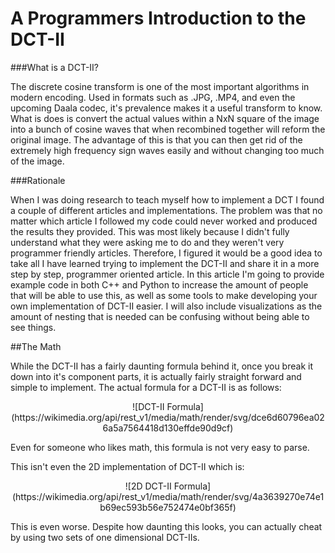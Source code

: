 # A Programmers Introduction to the DCT-II

###What is a DCT-II?

The discrete cosine transform is one of the most important algorithms in modern encoding.
Used in formats such as .JPG, .MP4, and even the upcoming Daala codec, it's prevalence makes it a useful transform to know.
What is does is convert the actual values within a NxN square of the image into a bunch of cosine waves that when recombined together will reform the original image.
The advantage of this is that you can then get rid of the extremely high frequency sign waves easily and without changing too much of the image.

###Rationale

When I was doing research to teach myself how to implement a DCT I found a couple of different articles and implementations.
The problem was that no matter which article I followed my code could never worked and produced the results they provided.
This was most likely because I didn't fully understand what they were asking me to do and they weren't very programmer friendly articles.
Therefore, I figured it would be a good idea to take all I have learned trying to implement the DCT-II and share it in a more step by step, programmer oriented article.
In this article I'm going to provide example code in both C++ and Python to increase the amount of people that will be able to use this, as well as some tools to make developing your own implementation of DCT-II easier. 
I will also include visualizations as the amount of nesting that is needed can be confusing without being able to see things. 

##The Math

While the DCT-II has a fairly daunting formula behind it, once you break it down into it's component parts, it is actually fairly straight forward and simple to implement.
The actual formula for a DCT-II is as follows:

<p align="center">![DCT-II Formula](https://wikimedia.org/api/rest_v1/media/math/render/svg/dce6d60796ea026a5a7564418d130effde90d9cf)

Even for someone who likes math, this formula is not very easy to parse.

This isn't even the 2D implementation of DCT-II which is:

<p align="center">![2D DCT-II Formula](https://wikimedia.org/api/rest_v1/media/math/render/svg/4a3639270e74e1b69ec593b56e752474e0bf365f)

This is even worse.
Despite how daunting this looks, you can actually cheat by using two sets of one dimensional DCT-IIs.